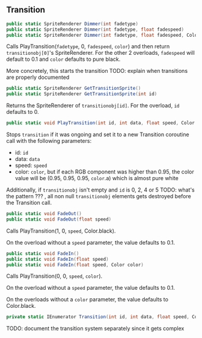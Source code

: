 
## Transition

```cs
public static SpriteRenderer Dimmer(int fadetype)
public static SpriteRenderer Dimmer(int fadetype, float fadespeed)
public static SpriteRenderer Dimmer(int fadetype, float fadespeed, Color color)
```
Calls PlayTransition(`fadetype`, 0, `fadespeed`, `color`) and then return `transitionobj[0]`'s SpriteRenderer. For the other 2 overloads, `fadespeed` will default to 0.1 and `color` defaults to pure black.

More concretely, this starts the transition TODO: explain when transitions are properly documented

```cs
public static SpriteRenderer GetTransitionSprite()
public static SpriteRenderer GetTransitionSprite(int id)
```
Returns the SpriteRenderer of `transitionobj[id]`. For the overload, `id` defaults to 0.

```cs
public static void PlayTransition(int id, int data, float speed, Color color)
```
Stops `transition` if it was ongoing and set it to a new Transition coroutine call with the following parameters:

- id: `id`
- data: `data`
- speed: `speed`
- color: `color`, but if each RGB component was higher than 0.95, the color value will be (0.95, 0.95, 0.95, `color`.a) which is almost pure white

Additionally, if `transitionobj` isn't empty and `id` is 0, 2, 4 or 5 TODO: what's the pattern ??? , all non null `transitionobj` elements gets destroyed before the Transition call.

```cs
public static void FadeOut()
public static void FadeOut(float speed)
```
Calls PlayTransition(1, 0, `speed`, Color.black).

On the overload without a `speed` parameter, the value defaults to 0.1.

```cs
public static void FadeIn()
public static void FadeIn(float speed)
public static void FadeIn(float speed, Color color)
```
Calls PlayTransition(0, 0, `speed`, `color`).

On the overload without a `speed` parameter, the value defaults to 0.1.

On the overloads without a `color` parameter, the value defaults to Color.black.

```cs
private static IEnumerator Transition(int id, int data, float speed, Color color)
```
TODO: document the transition system separately since it gets complex
